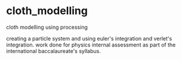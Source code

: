 # cloth_modelling


cloth modelling using processing

creating a particle system and using euler's integration and verlet's integration. work done for physics internal assessment as part of the international baccalaureate's syllabus.
